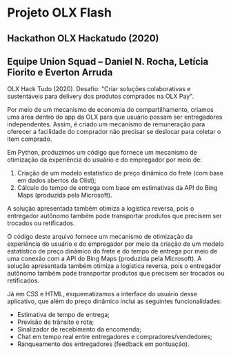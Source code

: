 # Projeto OLX Flash
## Hackathon OLX Hackatudo (2020)
## Equipe Union Squad – Daniel N. Rocha, Letícia Fiorito e Everton Arruda
OLX Hack Tudo (2020). Desafio: "Criar soluções colaborativas e sustentáveis para delivery dos produtos comprados na OLX Pay".

Por meio de um mecanismo de economia do compartilhamento, criamos uma área dentro do app da OLX para que usuário possam ser entregadores independentes. Assim, é criado um mecanismo de remuneração para oferecer a facilidade do comprador não precisar se deslocar para coletar o item comprado. 

Em Python, produzimos um código que fornece um mecanismo de otimização da experiência do usuário e do empregador por meio de:

1) Criação de um modelo estatístico de preço dinâmico do frete (com base em dados abertos da Olist);
2) Cálculo do tempo de entrega com base em estimativas da API do Bing Maps (produzida pela Microsoft). 

A solução apresentada também otimiza a logística reversa, pois o entregador autônomo também pode transportar produtos que precisem ser trocados ou retificados.

O código deste arquivo fornece um mecanismo de otimização da experiência do usuário e do empregador por meio da criação de um modelo estatístico de preço dinâmico do frete e do tempo de entrega por meio de uma conexão com a API do Bing Maps (produzida pela Microsoft). A solução apresentada também otimiza a logística reversa, pois o entregador autônomo também pode transportar produtos que precisem ser trocados ou retificados.

Já em CSS e HTML, esquematizamos a interface do usuário desse aplicativo, que além do preço dinâmico inclui as seguintes funcionalidades:

- Estimativa de tempo de entrega;
- Previsão de trânsito e rota;
- Sinalizador de recebimento da encomenda;
- Chat em tempo real entre entregadores e compradores/vendedores;
- Ranqueamento dos entregadores (feedback em pontuação).
